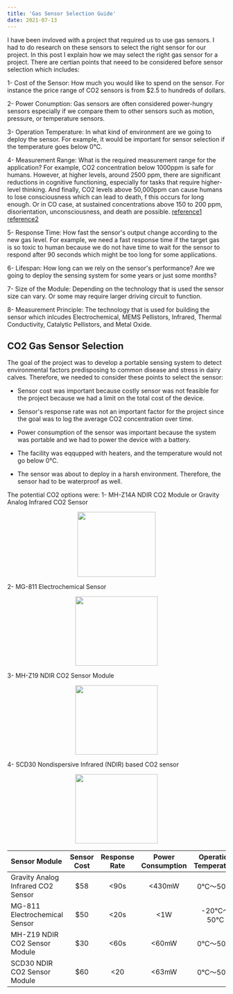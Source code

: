 ```yaml
---
title: 'Gas Sensor Selection Guide'
date: 2021-07-13
---
```


I have been invloved with a project that required us to use gas sensors. I had to do research on these sensors to select the right sensor for our project. In this post I explain how we may select the right gas sensor for a project. There are certian points that neeed to be considered before sensor selection which includes:

1- Cost of the Sensor: How much you would like to spend on the sensor. For instance the price range of CO2 sensors is from $2.5 to hundreds of dollars.

2- Power Conumption: Gas sensors are often considered power-hungry sensors especially if we compare them to other sensors such as motion, pressure, or temperature sensors.

3- Operation Temperature: In what kind of environment are we going to deploy the sensor. For example, it would be important for sensor selection if the temperature goes below 0℃.

4- Measurement Range: What is the required measurement range for the application? For example, CO2 concentration below 1000ppm is safe for humans. However, at higher levels, around 2500 ppm, there are significant reductions in cognitive functioning, especially for tasks that require higher-level thinking. And finally, CO2 levels above 50,000ppm can cause humans to lose consciousness which can lead to death, f this occurs for long enough. Or in CO case, at sustained concentrations above 150 to 200 ppm, disorientation, unconsciousness, and death are possible. [reference1](https://learn.kaiterra.com/en/air-academy/is-carbon-dioxide-harmful-to-people) [reference2](https://www.cpsc.gov/Safety-Education/Safety-Education-Centers/Carbon-Monoxide-Information-Center/Carbon-Monoxide-Questions-and-Answers)

5- Response Time: How fast the sensor's output change according to the new gas level. For example, we need a fast response time if the target gas is so toxic to human because we do not have time to wait for the sensor to respond after 90 seconds which might be too long for some applications.

6- Lifespan: How long can we rely on the sensor's performance? Are we going to deploy the sensing system for some years or just some months?

7- Size of the Module: Depending on the technology that is used the sensor size can vary. Or some may require larger driving circuit to function.

8- Measurement Principle: The technology that is used for building the sensor which inlcudes Electrochemical, MEMS Pellistors, Infrared, Thermal Conductivity, Catalytic Pellistors, and Metal Oxide.


## CO2 Gas Sensor Selection
The goal of the project was to develop a portable sensing system to detect environmental factors predisposing to common disease and stress in dairy calves. Therefore, we needed to consider these points to select the sensor:

  - Sensor cost was important because costly sensor was not feasible for the project because we had a limit on the total cost of the device.
  
  - Sensor's response rate was not an important factor for the project since the goal was to log the average CO2 concentration over time.
  
  - Power consumption of the sensor was important because the system was portable and we had to power the device with a battery.

  - The facility was eqqupped with heaters, and the temperature would not go below 0℃.

  - The sensor was about to deploy in a harsh environment. Therefore, the sensor had to be waterproof as well.

The potential CO2 options were:
  1- MH-Z14A NDIR CO2 Module or Gravity Analog Infrared CO2 Sensor
  <p align="center">
  <img width="180" height="150" src="https://user-images.githubusercontent.com/45086751/129488385-c0311048-ae0f-4949-8194-401621b754da.png">
</p> 
    2- MG-811 Electrochemical Sensor
<p align="center">
  <img width="190" height="160" src="https://user-images.githubusercontent.com/45086751/129488562-bc95f80b-2d58-4ed1-be62-d5a89cd671ee.png">
</p> 

  3- MH-Z19 NDIR CO2 Sensor Module
 <p align="center">
  <img width="190" height="160" src="https://user-images.githubusercontent.com/45086751/129488629-0e957fa7-23a9-42b8-a257-ca7284d6e87c.png">
</p> 

  4- SCD30 Nondispersive Infrared (NDIR) based CO2 sensor
 <p align="center">
  <img width="190" height="160" src="https://user-images.githubusercontent.com/45086751/129488759-943becbd-3ca0-4ecd-ae02-a960bb8c9987.png">
</p> 


| Sensor Module                     | Sensor Cost | Response Rate| Power Consumption |  Operation Temperature   | Measurement Range  | Harsh Environment
| :---                              |    :----:   |        :---: | :----:            |         :---:            |   :---:            | :---:            |
| Gravity Analog Infrared CO2 Sensor| $58         | <90s         |<430mW             |       0℃～50℃          |    0～5000 ppm      | Yes              |
| MG-811 Electrochemical Sensor     | $50         | <20s         |<1W                |        -20℃～50℃       |    0～10000 ppm     | No               |
| MH-Z19 NDIR CO2 Sensor Module     | $30         | <60s         |<60mW              |        0℃～50℃         |    0～5000 ppm      | No               |
| SCD30 NDIR CO2 Sensor Module      | $60         | <20          |<63mW              |        0℃～50℃         |    0～40000 ppm     | No               |
